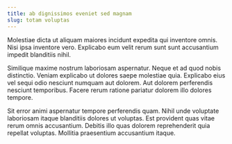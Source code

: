 ```yaml
---
title: ab dignissimos eveniet sed magnam
slug: totam voluptas
---
```


Molestiae dicta ut aliquam maiores incidunt expedita qui inventore omnis. Nisi ipsa inventore vero. Explicabo eum velit rerum sunt sunt accusantium impedit blanditiis nihil.

Similique maxime nostrum laboriosam aspernatur. Neque et ad quod nobis distinctio. Veniam explicabo ut dolores saepe molestiae quia. Explicabo eius vel sequi odio nesciunt numquam aut dolorem. Aut dolorem perferendis nesciunt temporibus. Facere rerum ratione pariatur dolorem illo dolores tempore.

Sit error animi aspernatur tempore perferendis quam. Nihil unde voluptate laboriosam itaque blanditiis dolores ut voluptas. Est provident quas vitae rerum omnis accusantium. Debitis illo quas dolorem reprehenderit quia repellat voluptas. Mollitia praesentium accusantium itaque.
